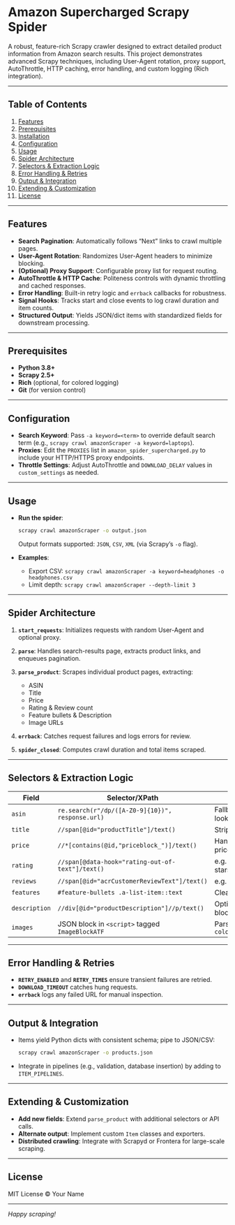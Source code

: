 # Amazon Supercharged Scrapy Spider

A robust, feature-rich Scrapy crawler designed to extract detailed product information from Amazon search results. This project demonstrates advanced Scrapy techniques, including User-Agent rotation, proxy support, AutoThrottle, HTTP caching, error handling, and custom logging (Rich integration).

---

## Table of Contents

1. [Features](#features)
2. [Prerequisites](#prerequisites)
3. [Installation](#installation)
4. [Configuration](#configuration)
5. [Usage](#usage)
6. [Spider Architecture](#spider-architecture)
7. [Selectors & Extraction Logic](#selectors--extraction-logic)
8. [Error Handling & Retries](#error-handling--retries)
9. [Output & Integration](#output--integration)
10. [Extending & Customization](#extending--customization)
11. [License](#license)

---

## Features

* **Search Pagination**: Automatically follows “Next” links to crawl multiple pages.
* **User-Agent Rotation**: Randomizes User-Agent headers to minimize blocking.
* **(Optional) Proxy Support**: Configurable proxy list for request routing.
* **AutoThrottle & HTTP Cache**: Politeness controls with dynamic throttling and cached responses.
* **Error Handling**: Built-in retry logic and `errback` callbacks for robustness.
* **Signal Hooks**: Tracks start and close events to log crawl duration and item counts.
* **Structured Output**: Yields JSON/dict items with standardized fields for downstream processing.

---

## Prerequisites

* **Python 3.8+**
* **Scrapy 2.5+**
* **Rich** (optional, for colored logging)
* **Git** (for version control)

---


## Configuration

* **Search Keyword**: Pass `-a keyword=<term>` to override default search term (e.g., `scrapy crawl amazonScraper -a keyword=laptops`).
* **Proxies**: Edit the `PROXIES` list in `amazon_spider_supercharged.py` to include your HTTP/HTTPS proxy endpoints.
* **Throttle Settings**: Adjust AutoThrottle and `DOWNLOAD_DELAY` values in `custom_settings` as needed.

---

## Usage

* **Run the spider**:

  ```bash
  scrapy crawl amazonScraper -o output.json
  ```

  Output formats supported: `JSON`, `CSV`, `XML` (via Scrapy’s `-o` flag).

* **Examples**:

  * Export CSV:  `scrapy crawl amazonScraper -a keyword=headphones -o headphones.csv`
  * Limit depth:  `scrapy crawl amazonScraper --depth-limit 3`

---

## Spider Architecture

1. **`start_requests`**: Initializes requests with random User-Agent and optional proxy.
2. **`parse`**: Handles search-results page, extracts product links, and enqueues pagination.
3. **`parse_product`**: Scrapes individual product pages, extracting:

   * ASIN
   * Title
   * Price
   * Rating & Review count
   * Feature bullets & Description
   * Image URLs
4. **`errback`**: Catches request failures and logs errors for review.
5. **`spider_closed`**: Computes crawl duration and total items scraped.

---

## Selectors & Extraction Logic

| Field         | Selector/XPath                                   | Notes                         |
| ------------- | ------------------------------------------------ | ----------------------------- |
| `asin`        | `re.search(r"/dp/([A-Z0-9]{10})", response.url)` | Fallback to table lookup      |
| `title`       | `//span[@id="productTitle"]/text()`              | Stripped whitespace           |
| `price`       | `//*[contains(@id,"priceblock_")]/text()`        | Handles multiple price blocks |
| `rating`      | `//span[@data-hook="rating-out-of-text"]/text()` | e.g. “4.5 out of 5 stars”     |
| `reviews`     | `//span[@id="acrCustomerReviewText"]/text()`     | e.g. “1,234 ratings”          |
| `features`    | `#feature-bullets .a-list-item::text`            | Cleans empty items            |
| `description` | `//div[@id="productDescription"]//p/text()`      | Optional long text block      |
| `images`      | JSON block in `<script>` tagged `ImageBlockATF`  | Parses `colorImages.initial`  |

---

## Error Handling & Retries

* **`RETRY_ENABLED`** and **`RETRY_TIMES`** ensure transient failures are retried.
* **`DOWNLOAD_TIMEOUT`** catches hung requests.
* **`errback`** logs any failed URL for manual inspection.

---

## Output & Integration

* Items yield Python dicts with consistent schema; pipe to JSON/CSV:

  ```bash
  scrapy crawl amazonScraper -o products.json
  ```
* Integrate in pipelines (e.g., validation, database insertion) by adding to `ITEM_PIPELINES`.

---

## Extending & Customization

* **Add new fields**: Extend `parse_product` with additional selectors or API calls.
* **Alternate output**: Implement custom `Item` classes and exporters.
* **Distributed crawling**: Integrate with Scrapyd or Frontera for large-scale scraping.

---

## License

MIT License © Your Name

---

*Happy scraping!*
